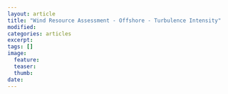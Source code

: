 ```yaml
---
layout: article
title: "Wind Resource Assessment - Offshore - Turbulence Intensity"
modified:
categories: articles
excerpt: 
tags: []
image:
  feature:
  teaser:
  thumb:
date: 
---
```


